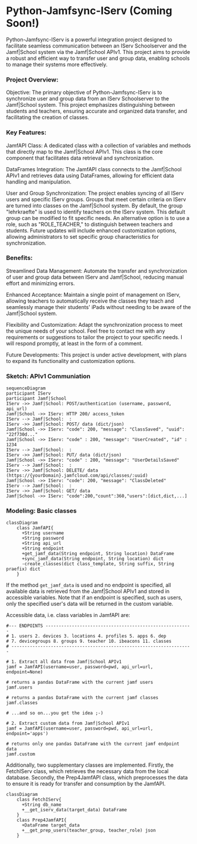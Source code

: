 # Python-Jamfsync-IServ (Coming Soon!)
Python-Jamfsync-IServ is a powerful integration project designed to facilitate seamless communication between an IServ Schoolserver and the Jamf|School system via the Jamf|School APIv1. This project aims to provide a robust and efficient way to transfer user and group data, enabling schools to manage their systems more effectively.

### Project Overview:

Objective: The primary objective of Python-Jamfsync-IServ is to synchronize user and group data from an IServ Schoolserver to the Jamf|School system. This project emphasizes distinguishing between students and teachers, ensuring accurate and organized data transfer, and facilitating the creation of classes.

### Key Features:

JamfAPI Class: A dedicated class with a collection of variables and methods that directly map to the Jamf|School APIv1. This class is the core component that facilitates data retrieval and synchronization.

DataFrames Integration: The JamfAPI class connects to the Jamf|School APIv1 and retrieves data using DataFrames, allowing for efficient data handling and manipulation.

User and Group Synchronization: The project enables syncing of all IServ users and specific IServ groups. Groups that meet certain criteria on IServ are turned into classes on the Jamf|School system. 
By default, the group "lehrkraefte" is used to identify teachers on the IServ system. This default group can be modified to fit specific needs.
An alternative option is to use a role, such as "ROLE_TEACHER," to distinguish between teachers and students.
Future updates will include enhanced customization options, allowing administrators to set specific group characteristics for synchronization.

### Benefits:

Streamlined Data Management: Automate the transfer and synchronization of user and group data between IServ and Jamf|School, reducing manual effort and minimizing errors.

Enhanced Acceptance: Maintain a single point of management on IServ, allowing teachers to automatically receive the classes they teach and seamlessly manage their students' iPads without needing to be aware of the Jamf|School system.

Flexibility and Customization: Adapt the synchronization process to meet the unique needs of your school. Feel free to contact me with any requirements or suggestions to tailor the project to your specific needs. I will respond promptly, at least in the form of a comment.

Future Developments: This project is under active development, with plans to expand its functionality and customization options.

### Sketch: APIv1 Communiation

```mermaid
sequenceDiagram 
participant IServ
participant Jamf|School
IServ ->> Jamf|School: POST/authentication (username, password, api_url)
Jamf|School ->> IServ: HTTP 200/ access_token
IServ --> Jamf|School:  :
IServ ->> Jamf|School: POST/ data (dict/json)
Jamf|School ->> IServ: "code": 200, "message": "ClassSaved", "uuid": "22f730d..."
Jamf|School ->> IServ: "code" : 200, "message": "UserCreated", "id" : 1234
IServ --> Jamf|School:  :
IServ ->> Jamf|School: PUT/ data (dict/json)
Jamf|School ->> IServ: "code" : 200, "message": "UserDetailsSaved"
IServ --> Jamf|School:  :
IServ ->> Jamf|School: DELETE/ data (https://{yourDomain}.jamfcloud.com/api/classes/:uuid)
Jamf|School ->> IServ: "code": 200, "message": "ClassDeleted"
IServ --> Jamf|School:  :
IServ ->> Jamf|School: GET/ data
Jamf|School ->> IServ: "code":200,"count":360,"users":[dict,dict,...]
```

### Modeling: Basic classes

```mermaid
classDiagram
    class JamfAPI{
      +String username
      +String password
      +String api_url
      +String endpoint
      +get_jamf_data(String endpoint, String location) DataFrame
      +sync_jamf_data(String endpoint, String location) dict
      -create_classes(dict class_template, String suffix, String praefix) dict
    }
```
If the method `get_jamf_data` is used and no endpoint is specified, all available data is retrieved from the Jamf|School APIv1 and stored in accessible variables. Note that if an endpoint is specified, such as users, only the specified user's data will be returned in the custom variable.

Accessible data, i.e. class variables in JamfAPI are: 

    #--- ENDPOINTS --------------------------------------------------------
    # 1. users 2. devices 3. locations 4. profiles 5. apps 6. dep
    # 7. devicegroups 8. groups 9. teacher 10. ibeacons 11. classes
    # ---------------------------------------------------------------------

    # 1. Extract all data from Jamf|School APIv1
    jamf = JamfAPI(username=user, password=pwd, api_url=url, endpoint=None)
    
    # returns a pandas DataFrame with the current jamf users
    jamf.users

    # returns a pandas DataFrame with the current jamf classes
    jamf.classes

    # ...and so on...you get the idea ;-)

    # 2. Extract custom data from Jamf|School APIv1
    jamf = JamfAPI(username=user, password=pwd, api_url=url, endpoint='apps')

    # returns only one pandas DataFrame with the current jamf endpoint data
    jamf.custom 

Additionally, two supplementary classes are implemented. Firstly, the FetchIServ class, which retrieves the necessary data from the local database. Secondly, the Prep4JamfAPI class, which preprocesses the data to ensure it is ready for transfer and consumption by the JamfAPI.

```mermaid
classDiagram
    class FetchIServ{
      +String db_name
      +__get_iserv_data(target_data) DataFrame
    }
    class Prep4JamfAPI{
      +DataFrame target_data
      +__get_prep_users(teacher_group, teacher_role) json
    }
```
